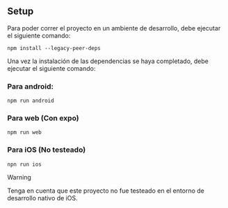 ## Setup

Para poder correr el proyecto en un ambiente de desarrollo, debe ejecutar el siguiente comando:

```
npm install --legacy-peer-deps
```

Una vez la instalación de las dependencias se haya completado, debe ejecutar el siguiente comando:

### Para android:
```
npm run android
```
### Para web (Con expo)
```
npm run web
```
### Para iOS (No testeado)
```
npn run ios
```
> [!WARNING]
> Tenga en cuenta que este proyecto no fue testeado en el entorno de desarrollo nativo de iOS.

